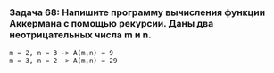 ### **Задача 68: Напишите программу вычисления функции Аккермана с помощью рекурсии. Даны два неотрицательных числа m и n.**
```
m = 2, n = 3 -> A(m,n) = 9
m = 3, n = 2 -> A(m,n) = 29
```
